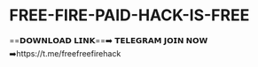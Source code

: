 # FREE-FIRE-PAID-HACK-IS-FREE
==𝗗𝗢𝗪𝗡𝗟𝗢𝗔𝗗 𝗟𝗜𝗡𝗞==➡️   𝗧𝗘𝗟𝗘𝗚𝗥𝗔𝗠 𝗝𝗢𝗜𝗡 𝗡𝗢𝗪 ➡️https://t.me/freefreefirehack
